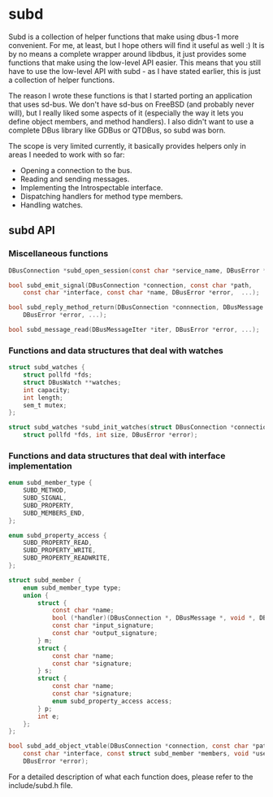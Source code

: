 # subd

Subd is a collection of helper functions that make using dbus-1 more convenient.
For me, at least, but I hope others will find it useful as well :) It is by no
means a complete wrapper around libdbus, it just provides some functions that
make using the low-level API easier. This means that you still have to use the
low-level API with subd - as I have stated earlier, this is just a collection of
helper functions.

The reason I wrote these functions is that I started porting an application that
uses sd-bus. We don't have sd-bus on FreeBSD (and probably never will), but I
really liked some aspects of it (especially the way it lets you define object
members, and method handlers). I also didn't want to use a complete DBus library
like GDBus or QTDBus, so subd was born.

The scope is very limited currently, it basically provides helpers only in areas
I needed to work with so far:

 * Opening a connection to the bus.
 * Reading and sending messages.
 * Implementing the Introspectable interface.
 * Dispatching handlers for method type members.
 * Handling watches.

## subd API

### Miscellaneous functions

```c
DBusConnection *subd_open_session(const char *service_name, DBusError *error);

bool subd_emit_signal(DBusConnection *connection, const char *path,
	const char *interface, const char *name, DBusError *error,  ...);

bool subd_reply_method_return(DBusConnection *connnection, DBusMessage *message,
	DBusError *error, ...);

bool subd_message_read(DBusMessageIter *iter, DBusError *error, ...);
```

### Functions and data structures that deal with watches

```c
struct subd_watches {
	struct pollfd *fds;
	struct DBusWatch **watches;
	int capacity;	
	int length;
	sem_t mutex;
};

struct subd_watches *subd_init_watches(struct DBusConnection *connection,
	struct pollfd *fds, int size, DBusError *error);
```

### Functions and data structures that deal with interface implementation

```c
enum subd_member_type {
	SUBD_METHOD,
	SUBD_SIGNAL,
	SUBD_PROPERTY,
	SUBD_MEMBERS_END,
};

enum subd_property_access {
	SUBD_PROPERTY_READ,
	SUBD_PROPERTY_WRITE,
	SUBD_PROPERTY_READWRITE,
};

struct subd_member {
	enum subd_member_type type;
	union {
		struct {
			const char *name;
			bool (*handler)(DBusConnection *, DBusMessage *, void *, DBusError *);
			const char *input_signature;
			const char *output_signature;
		} m;
		struct {
			const char *name;
			const char *signature;
		} s;
		struct {
			const char *name;
			const char *signature;
			enum subd_property_access access;
		} p;
		int e;
	};
};

bool subd_add_object_vtable(DBusConnection *connection, const char *path,
	const char *interface, const struct subd_member *members, void *userdata,
	DBusError *error);
```

For a detailed description of what each function does, please refer to the
include/subd.h file.
